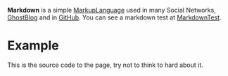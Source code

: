 **Markdown** is a simple [MarkupLanguage](?MarkupLanguage) used in many Social Networks, [GhostBlog](?GhostBlog) and in [GitHub](?GitHub). You can see a markdown test at [MarkdownTest](?MarkdownTest).

# Example
This is the source code to the page, try not to think to hard about it.

<pre><code class="lang-markdown" data-bind="page markdown"></code></pre>
